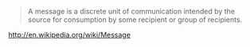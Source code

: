 
> A message is a discrete unit of communication intended by the source for consumption by some recipient or group of recipients.

http://en.wikipedia.org/wiki/Message
